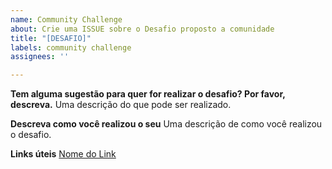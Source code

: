 ```yaml
---
name: Community Challenge
about: Crie uma ISSUE sobre o Desafio proposto a comunidade
title: "[DESAFIO]"
labels: community challenge
assignees: ''

---
```


**Tem alguma sugestão para quer for realizar o desafio? Por favor, descreva.**
Uma descrição do que pode ser realizado.

**Descreva como você realizou o seu**
Uma descrição de como você realizou o desafio.

**Links úteis**
[Nome do Link](URL)
